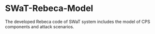 # SWaT-Rebeca-Model
The developed Rebeca code of SWaT system includes the model of CPS components and attack scenarios. 
